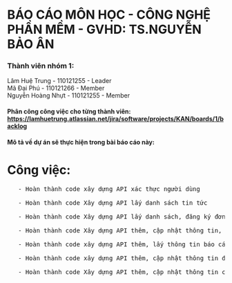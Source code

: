 # BÁO CÁO MÔN HỌC - CÔNG NGHỆ PHẦN MỀM - GVHD: TS.NGUYỄN BẢO ÂN
### Thành viên nhóm 1:
Lâm Huệ Trung - 110121255 - Leader <br>
Mã Đại Phú - 110121266 - Member  <br>
Nguyễn Hoàng Nhựt - 110121255 - Member<br>
#### Phân công công việc cho từng thành viên: https://lamhuetrung.atlassian.net/jira/software/projects/KAN/boards/1/backlog
#### Mô tả về dự án sẽ thực hiện trong bài báo cáo này:
# Công việc: <br>
  <pre>
   - Hoàn thành code xây dựng API xác thực người dùng <br>
   - Hoàn thành code Xây dựng API lấy danh sách tin tức <br>
   - Hoàn thành code Xây dựng API lấy danh sách, đăng ký đơn thực tập <br>
   - Hoàn thành code Xây dựng API thêm, cập nhật thông tin, trạng thái sinh viên <br>
   - Hoàn thành code xây dựng API thêm, lấy thông tin báo cáo sinh viên <br>
   - Hoàn thành code xây dựng API thêm, cập nhật thông tin đợt thực tập, công việc thực tập cho Admin <br> 
   - Hoàn thành code Xây dựng API thêm, cập nhật thông tin công ty<br>
